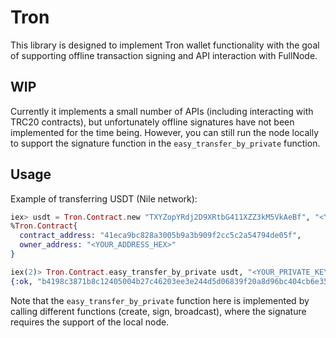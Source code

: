 # Tron

This library is designed to implement Tron wallet functionality with the goal of supporting offline transaction signing and API interaction with FullNode.

## WIP

Currently it implements a small number of APIs (including interacting with TRC20 contracts), but unfortunately offline signatures have not been implemented for the time being. However, you can still run the node locally to support the signature function in the `easy_transfer_by_private` function.

## Usage

Example of transferring USDT (Nile network):

```elixir
iex> usdt = Tron.Contract.new "TXYZopYRdj2D9XRtbG411XZZ3kM5VkAeBf", "<YOUR_ADDRESS>"
%Tron.Contract{
  contract_address: "41eca9bc828a3005b9a3b909f2cc5c2a54794de05f",
  owner_address: "<YOUR_ADDRESS_HEX>"
}

iex(2)> Tron.Contract.easy_transfer_by_private usdt, "<YOUR_PRIVATE_KEY>", "TMA942pDiP7LsuhD7didyM1GpbwE9KisSU", 0.9
{:ok, "b4198c3871b8c12405004b27c46203ee3e244d5d06839f20a8d96bc404cb6e35"}
```

Note that the `easy_transfer_by_private` function here is implemented by calling different functions (create, sign, broadcast), where the signature requires the support of the local node.
